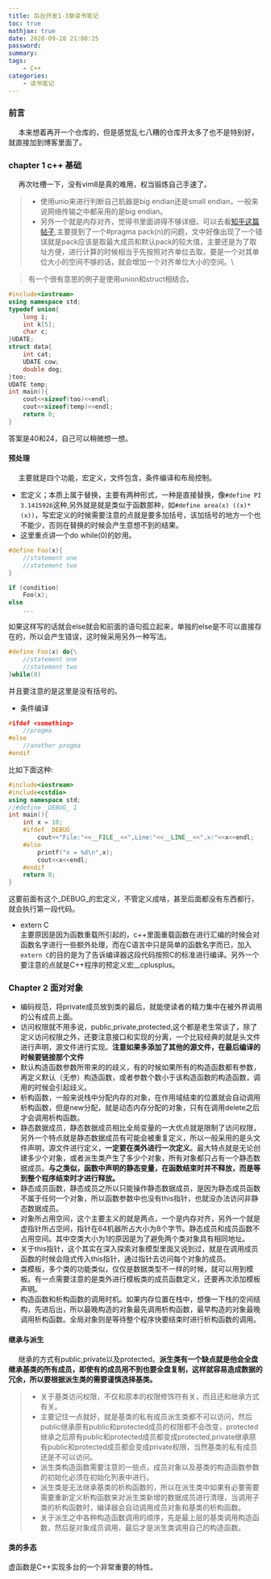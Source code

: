```yaml
---
title: 后台开发1-3章读书笔记
toc: true
mathjax: true
date: 2020-09-28 21:08:25
password:
summary:
tags:
    - C++
categories:
    - 读书笔记
---
```

### 前言
&nbsp;&nbsp;&nbsp;&nbsp;&nbsp;本来想着再开一个仓库的，但是感觉乱七八糟的仓库开太多了也不是特别好，就直接加到博客里面了。
### chapter 1 c++ 基础
&nbsp;&nbsp;&nbsp;&nbsp;&nbsp;再次吐槽一下，没有vim8是真的难用，权当锻炼自己手速了。
> * 使用unio来进行判断自己机器是big endian还是small endian，一般来说网络传输之中都采用的是big endian。
> * 另外一个就是内存对齐，觉得书里面讲得不够详细，可以去看[知乎这篇帖子](https://zhuanlan.zhihu.com/p/30007037),主要提到了一个#pragma pack(n)的问题，文中好像出现了一个错误就是pack应该是取最大成员和默认pack的较大值，主要还是为了取址方便，进行计算的时候相当于先按照对齐单位去取，要是一个对其单位大小的空间不够的话，就会增加一个对齐单位大小的空间。\
<!--more-->
> 有一个很有意思的例子是使用union和struct相结合。
```c++
#include<iostream>
using namespace std;
typedef union{
    long i;
    int k[5];
    char c;
}UDATE;
struct data{
    int cat;
    UDATE cow;
    double dog;
}too;
UDATE temp;
int main(){
    cout<<sizeof(too)<<endl;
    cout<<sizeof(temp)<<endl;
    return 0;
}
```
答案是40和24，自己可以稍微想一想。
#### 预处理
&nbsp;&nbsp;&nbsp;&nbsp;&nbsp;主要就是四个功能，宏定义，文件包含，条件编译和布局控制。
* 宏定义；本质上属于替换，主要有两种形式，一种是直接替换，像```#define PI 3.1415926```这种,另外就是就是类似于函数那种，如```#define area(x) ((x)*(x))```，写宏定义的时候需要注意的点就是要多加括号，该加括号的地方一个也不能少，否则在替换的时候会产生意想不到的结果。
* 这里重点讲一个do while(0)的妙用。
```c++
#define Foo(x){
    //statement one
    //statement two
}

if (condition)
    Foo(x);
else
    ...
```
如果这样写的话就会else就会和前面的语句孤立起来，单独的else是不可以直接存在的，所以会产生错误，这时候采用另外一种写法。
```c++
#define Foo(x) do{\
    //statement one
    //statement two
}while(0)
```
并且要注意的是这里是没有括号的。
* 条件编译
```c++
#ifdef <something>
    //progma
#else
    //another progma
#endif
```
比如下面这种:
```c++
#include<iostream>
#include<cstdio>
using namespace std;
//#define _DEBUG_ 1
int main(){
    int x = 10;
    #ifdef _DEBUG_
        cout<<"File:"<<__FILE__<<",Line:"<<__LINE__<<",x:"<<x<<endl;
    #else
        printf("x = %d\n",x);
        cout<<x<<endl;
    #endif
    return 0;
}
```
这要前面有这个_DEBUG_的宏定义，不管定义成啥，甚至后面都没有东西都行，就会执行第一段代码。
* extern C\
主要原因是因为函数重载所引起的，c++里面重载函数在进行汇编的时候会对函数名字进行一些额外处理，而在C语言中只是简单的函数名字而已，加入```extern C```的目的是为了告诉编译器这段代码按照C的标准进行编译。另外一个要注意的点就是C++程序的预定义宏__cplusplus。

### Chapter 2 面对对象
* 编码规范，将private成员放到类的最后，就能使读者的精力集中在被外界调用的公有成员上面。
* 访问权限就不用多说，public,private,protected,这个都是老生常谈了，除了定义访问权限之外，还要注意接口和实现的分离，一个比较经典的就是头文件进行声明，源文件进行实现。**注意如果多添加了其他的源文件，在最后编译的时候要链接那个文件**
* 默认构造函数参数所带来的的歧义，有的时候如果所有的构造函数都有参数，再定义默认（无参）构造函数，或者参数个数小于该构造函数的构造函数，调用的时候会引起歧义。
* 析构函数，一般来说栈中分配内存的对象，在作用域结束的位置就会自动调用析构函数，但是new分配，就是动态内存分配的对象，只有在调用delete之后才会调用析构函数。
* 静态数据成员，静态数据成员相比全局变量的一大优点就是限制了访问权限，另外一个特点就是静态数据成员有可能会被重复定义，所以一般采用的是头文件声明，源文件进行定义，**一定要在类外进行一次定义**。最大特点就是无论创建多少个对象，或者派生类产生了多少个对象，所有对象都只占有一个静态数据成员。**与之类似，函数中声明的静态变量，在函数结束时并不释放，而是等到整个程序结束时才进行释放。**
* 静态成员函数，静态成员之所以只能操作静态数据成员，是因为静态成员函数不属于任何一个对象，所以函数参数中也没有this指针，也就没办法访问非静态数据成员。
* 对象所占用空间，这个主要主义的就是两点，一个是内存对齐，另外一个就是虚指针所占空间，指针在64机器所占大小为8个字节。静态成员和成员函数不占用空间。其中空类大小为1的原因是为了避免两个类对象具有相同地址。
* 关于this指针，这个其实在深入探索对象模型里面又说到过，就是在调用成员函数的时候会隐式传入this指针，通过指针去访问每个对象的成员。
* 类模板，多个类的功能类似，仅仅是数据类型不一样的时候，就可以用到模板。有一点需要注意的是类外进行模板类的成员函数定义，还要再次添加模板声明。
* 构造函数和析构函数的调用时机。如果内存位置在栈中，想像一下栈的空间结构，先进后出，所以最晚构造的对象最先调用析构函数，最早构造的对象最晚调用析构函数。全局对象则是等待整个程序快要结束时进行析构函数的调用。

#### 继承与派生
&nbsp;&nbsp;&nbsp;&nbsp;&nbsp;继承的方式有public,private以及protected。**派生类有一个缺点就是他会全盘继承基类的所有成员，即使有的成员用不到也要全盘复制，这样就容易造成数据的冗余，所以要根据派生类的需要谨慎选择基类。**
> * 关于基类访问权限，不仅和原本的权限修饰符有关，而且还和继承方式有关。
> * 主要记住一点就好，就是基类的私有成员派生类都不可以访问，然后public继承原有public和protected成员的权限都不会改变，protected继承之后原有public和protected成员都变成protected,private继承原有public和protected成员都会变成private权限，当然基类的私有成员还是不可以访问。
> * 派生类构造函数需要注意的一些点，成员对象以及基类的构造函数参数的初始化必须在初始化列表中进行。
> * 派生类是无法继承基类的析构函数的，所以在派生类中如果有必要需要需要重新定义析构函数来对派生类新增的数据成员进行清理，当调用子类的析构函数时，编译器会自动调用成员对象和基类的析构函数。
> * 关于派生之中各种构造函数调用的顺序，先是最上层的基类调用构造函数，然后是对象成员调用，最后才是派生类调用自己的构造函数。

#### 类的多态
虚函数是C++实现多台的一个非常重要的特性。